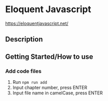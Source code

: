 # Eloquent Javascript

<!--- Simple overview of use/purpose. -->

https://eloquentjavascript.net/

## Description

<!--- An in-depth paragraph about your project and overview of use.  -->

## Getting Started/How to use

### Add code files

1. Run `npm run add`
2. Input chapter number, press ENTER
3. Input file name in camelCase, press ENTER
